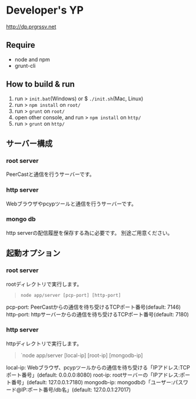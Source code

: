 Developer's YP
============

http://dp.prgrssv.net


Require
----

* node and npm
* grunt-cli


How to build & run
----

1. run > `init.bat`(Windows) or $ `./init.sh`(Mac, Linux)
2. run > `npm install` on `root/`
3. run > `grunt` on `root/`
4. open other console, and run > `npm install` on `http/`
5. run > `grunt` on `http/`


サーバー構成
----

### root server

PeerCastと通信を行うサーバーです。


### http server

Webブラウザやpcypツールと通信を行うサーバーです。


### mongo db

http serverの配信履歴を保存する為に必要です。
別途ご用意ください。


起動オプション
----

### root server

rootディレクトリで実行します。
> `node app/server [pcp-port] [http-port]`

pcp-port: PeerCastからの通信を待ち受けるTCPポート番号(default: 7146)
http-port: httpサーバーからの通信を待ち受けるTCPポート番号(default: 7180)


### http server

httpディレクトリで実行します。
> `node app/server [local-ip] [root-ip] [mongodb-ip]

local-ip: Webブラウザ、pcypツールからの通信を待ち受ける「IPアドレス:TCPポート番号」(default: 0.0.0.0:8080)
root-ip: rootサーバーの「IPアドレス:ポート番号」(default: 127.0.0.1:7180)
mongodb-ip: mongodbの「ユーザー:パスワード@IP:ポート番号/db名」(default: 127.0.0.1:27017)
